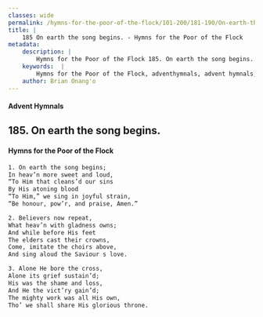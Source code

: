```yaml
---
classes: wide
permalink: /hymns-for-the-poor-of-the-flock/101-200/181-190/On-earth-the-song-begins/
title: |
    185 On earth the song begins. - Hymns for the Poor of the Flock
metadata:
    description: |
        Hymns for the Poor of the Flock 185. On earth the song begins.. On earth the song begins; In heav’n more sweet and loud, “To Him that cleans’d our sins  By His atoning blood  “To Him,” we sing in joyful strain, “Be honour, pow’r, and praise, Amen.” 
    keywords:  |
        Hymns for the Poor of the Flock, adventhymnals, advent hymnals, On earth the song begins., On earth the song begins;, 
    author: Brian Onang'o
---
```


#### Advent Hymnals
## 185. On earth the song begins.
####  Hymns for the Poor of the Flock

```txt
1. On earth the song begins;
In heav’n more sweet and loud,
“To Him that cleans’d our sins 
By His atoning blood 
“To Him,” we sing in joyful strain,
“Be honour, pow’r, and praise, Amen.”

2. Believers now repeat,
What heav’n with gladness owns; 
And while before His feet 
The elders cast their crowns,
Come, imitate the choirs above,
And sing aloud the Saviour s love.

3. Alone He bore the cross,
Alone its grief sustain’d;
His was the shame and loss,
And He the vict’ry gain’d;
The mighty work was all His own,
Tho’ we shall share His glorious throne.
```